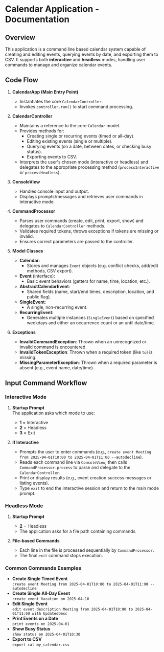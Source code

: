 # Calendar Application - Documentation

## Overview
This application is a command line based calendar system capable of creating and editing events, querying events by date, and exporting them to CSV. It supports both **interactive** and **headless** modes, handling user commands to manage and organize calendar events.

## Code Flow

1. **CalendarApp (Main Entry Point)**
    - Instantiates the core `CalendarController`.
    - Invokes `controller.run()` to start command processing.

2. **CalendarController**
    - Maintains a reference to the core `Calendar` model.
    - Provides methods for:
        - Creating single or recurring events (timed or all-day).
        - Editing existing events (single or multiple).
        - Querying events (on a date, between dates, or checking busy status).
        - Exporting events to CSV.
    - Interprets the user's chosen mode (interactive or headless) and delegates to the appropriate processing method (`processInteractive` or `processHeadless`).

3. **ConsoleView**
    - Handles console input and output.
    - Displays prompts/messages and retrieves user commands in interactive mode.

4. **CommandProcessor**
    - Parses user commands (create, edit, print, export, show) and delegates to `CalendarController` methods.
    - Validates required tokens, throws exceptions if tokens are missing or invalid.
    - Ensures correct parameters are passed to the controller.

5. **Model Classes**
    - **Calendar**:
        - Stores and manages `Event` objects (e.g. conflict checks, add/edit methods, CSV export).
    - **Event** (interface):
        - Basic event behaviors (getters for name, time, location, etc.).
    - **AbstractCalendarEvent**:
        - Shared fields (name, start/end times, description, location, and public flag).
    - **SingleEvent**:
        - A single, non-recurring event.
    - **RecurringEvent**:
        - Generates multiple instances (`SingleEvent`) based on specified weekdays and either an occurrence count or an until date/time.

6. **Exceptions**
    - **InvalidCommandException**: Thrown when an unrecognized or invalid command is encountered.
    - **InvalidTokenException**: Thrown when a required token (like `to`) is missing.
    - **MissingParameterException**: Thrown when a required parameter is absent (e.g., event name, date/time).

## Input Command Workflow

### Interactive Mode
1. **Startup Prompt**  
   The application asks which mode to use:
    - **1** = Interactive
    - **2** = Headless
    - **3** = Exit

2. **If Interactive**
    - Prompts the user to enter commands (e.g., `create event Meeting from 2025-04-01T10:00 to 2025-04-01T11:00 --autodecline`).
    - Reads each command line via `ConsoleView`, then calls `CommandProcessor.process` to parse and delegate to the `CalendarController`.
    - Print or display results (e.g., event creation success messages or listing events).
    - Type `exit` to end the interactive session and return to the main mode prompt.

### Headless Mode
1. **Startup Prompt**
    - **2** = Headless
    - The application asks for a file path containing commands.

2. **File-based Commands**
    - Each line in the file is processed sequentially by `CommandProcessor`.
    - The final `exit` command stops execution.

### Common Commands Examples
- **Create Single Timed Event**  
  `create event Meeting from 2025-04-01T10:00 to 2025-04-01T11:00 --autodecline`
- **Create Single All-Day Event**  
  `create event Vacation on 2025-04-10`
- **Edit Single Event**  
  `edit event description Meeting from 2025-04-01T10:00 to 2025-04-01T11:00 with UpdatedDesc`
- **Print Events on a Date**  
  `print events on 2025-04-01`
- **Show Busy Status**  
  `show status on 2025-04-01T10:30`
- **Export to CSV**  
  `export cal my_calendar.csv`